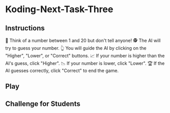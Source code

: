 # Koding-Next-Task-Three

## Instructions
🤔 Think of a number between 1 and 20 but don't tell anyone!
🕵️ The AI will try to guess your number.
👆 You will guide the AI by clicking on the "Higher", "Lower", or "Correct" buttons.
📈 If your number is higher than the AI's guess, click "Higher".
📉 If your number is lower, click "Lower".
🏆 If the AI guesses correctly, click "Correct" to end the game.

## Play


## Challenge for Students